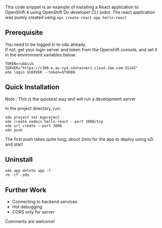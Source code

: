 This code snippet is an example of installing a React application to OpenShift 4 using OpenShift Do developer CLI (odo).  The react application was purely created using `npx create-react-app hello-react`

## Prerequisite
You need to be logged in to odo already.  
If not, get your login server and token from the Openshift console, and set it in the environment variables below.
```
TOKEN=rubbish 
SERVER="https://c100-e.au-syd.containers.cloud.ibm.com:31142"
odo login $SERVER --token=$TOKEN
```

## Quick Installation
Note : This is the quickest way and will run a development server

In the project directory, run:
```
odo project set myproject 
odo create nodejs hello-react --port 3000/tcp
odo url create --port 3000
odo push 
```
The first push takes quite long, about 2min for the app to deploy using s2i and start

## Uninstall 
```
odo app delete app -f
rm -rf .odo
```


## Further Work
* Connecting to backend services 
* Hot debugging
* CORS only for server

Comments are welcome!